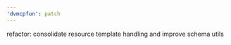 ```yaml
---
'dvmcpfun': patch
---
```


refactor: consolidate resource template handling and improve schema utils
